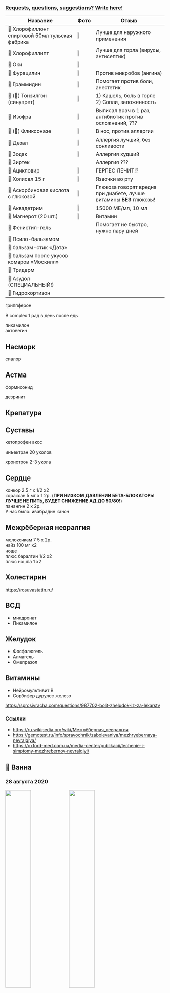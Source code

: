 ### [Requests, questions, suggestions? Write here!](https://github.com/medicdoc/medication/issues/new)

| Название | Фото | Отзыв |
| --- | -- | --- |
| 👅 Хлорофиллонг спиртовой 50мл тульская фабрика | <img width="30%" src="https://user-images.githubusercontent.com/87380272/140941592-2d6044d9-409c-46be-b016-6ed20638b701.png"></img> | Лучше для наружного применения
| 👅 Хлорофиллипт | <img width="30%" src="https://user-images.githubusercontent.com/87380272/153468068-a6ff44e3-69af-4b8c-9c06-b36cf14257c0.png"></img> | Лучше для горла (вирусы, антисептик)
| 👅 Оки | <img width="30%" src="https://user-images.githubusercontent.com/87380272/207030006-55c2e8e8-7644-4fd7-b74e-e9c1b2750ab7.png"></img> | 
| 👅 Фурацилин | <img width="30%" src="https://user-images.githubusercontent.com/87380272/153899667-24e06a6d-0cd0-4b4d-9811-faee7c6e699c.png"></img> | Против микробов (ангина) |
| 👅 Граммидин | <img width="30%" src="https://user-images.githubusercontent.com/87380272/153893806-e86a4e96-42f7-49a9-bcfa-6e0e28362560.png"></img> | Помогает против боли, анестетик |
| 👅 (👃) Тонзилгон (синупрет) | <img width="30%" src="https://user-images.githubusercontent.com/87380272/153898630-750c5bb1-8594-4317-ba6a-2bf0cb186a06.png"></img> | 1) Кашель, боль в горле <br> 2) Сопли, заложенность |
| 👃 Изофра | <img width="30%" src="https://user-images.githubusercontent.com/87380272/153900681-c5b893c8-0e3d-46b1-a0cb-9dfe5c23d7ff.png"></img> | Выписал врач в 1 раз, антибиотик против осложнений, ??? |
| 🌸 (👃) Фликсоназе | <img width="30%" src="https://user-images.githubusercontent.com/87380272/153902843-ac07afc5-9e55-45d8-9930-c1835abdc5f7.png"></img> | В нос, против аллергии
| 🌸 Дезал | <img width="30%" src="https://user-images.githubusercontent.com/87380272/153480833-36d7ca9f-cfb6-4073-bbbf-a00127e0d48b.png"></img> | Аллергия лучший, без сонливости
| 🌸 Зодак | <img width="30%" src="https://user-images.githubusercontent.com/87380272/153480940-c9581587-62c5-4cd2-81ea-129b8a1ea9a9.png"></img> | Аллергия худший
| 🌸 Зиртек | | Аллергия ??? |
| 👄 Ацикловир | <img width="30%" src="https://user-images.githubusercontent.com/87380272/153904576-98d56ccc-f6bd-4a01-9629-a798af40b1d2.png"></img> | ГЕРПЕС ЛЕЧИТ!? |
| 👄 Холисал 15 г | <img width="30%" src="https://user-images.githubusercontent.com/87380272/148943834-385f3a55-273d-4568-9153-654094e29b29.png"></img> | Язвочки во рту
| 💊 Аскорбиновая кислота с глюкозой | <img width="30%" src="https://user-images.githubusercontent.com/87380272/153895282-b7452ee7-427d-450d-a806-a6f4ab45394f.png"></img> | Глюкоза говорят вредна при диабете, лучше витамины **БЕЗ** глюкозы!
| 💊 Аквадетрим |<img width="30%" src="https://user-images.githubusercontent.com/87380272/153479314-5f6d6db7-7129-4e36-9eab-8c25243ebfc9.png"></img> | 15000 МЕ/мл, 10 мл |
| 💊 Магнерот (20 шт.) | <img width="30%" src="https://user-images.githubusercontent.com/87380272/153480024-6b6f5813-a2ce-4594-8619-ce493e90dc9a.png"></img> | Витамин |
| 🦟 Фенистил-гель | | Помогает не быстро, нужно пару дней |
| 🦟 Псило-бальзамом |
| 🦟 бальзам-стик «Дэта» |
| 🦟 бальзам после укусов комаров «Москилл» |
| 🦟 Тридерм
| 🦟 Азудол (СПЕЦИАЛЬНЫЙ!)
| 🦟 Гидрокортизон

гриппферон 

B complex 1 рад в день после еды

пикамилон
<br>
актовегин

## Насморк
сиалор

## Астма
формисонид

дезринит

## Крепатура

## Суставы
кетопрофен акос

инъектран 20 уколов

хронотрон 2-3 укола

## Сердце
конкор 2.5 г x 1/2 x2
<br>
кораксан 5 мг x 1 2р. (**ПРИ НИЗКОМ ДАВЛЕНИИ БЕТА-БЛОКАТОРЫ ЛУЧШЕ НЕ ПИТЬ, БУДЕТ СНИЖЕНИЕ АД ДО 50/80!**)
<br>
панангин 2 x 2р.
<br>
У нас было: ивабрадин канон

## Межрёберная невралгия
мелоксикам 7 5 x 2p.
<br>
найз 100 мг x2
<br>
ноше
<br>
плюс баралгин 1/2 x2
<br>
плюс ношпа 1 x2

## Холестирин
https://rosuvastatin.ru/

## ВСД
- милдронат
- Пикамилон

## Желудок
- Фосфалюгель
- Алмагель
- Омепразол

## Витамины
- Нейромультивит B
- Сорбифер дурулес железо

https://sprosivracha.com/questions/987702-bolit-zheludok-iz-za-lekarstv

### Ссылки
- https://ru.wikipedia.org/wiki/Межрёберная_невралгия
- https://gemotest.ru/info/spravochnik/zabolevaniya/mezhryebernaya-nevralgiya/
- https://oxford-med.com.ua/media-center/publikacii/lechenie-i-simptomy-mezhrebernoy-nevralgiyi/

## 🚿 Ванна
### 28 августа 2020
<img width="40%" src="https://user-images.githubusercontent.com/87380272/153481642-5a605336-173a-4aae-baa5-bf76f75b4349.png"></img><img width="40%" src="https://user-images.githubusercontent.com/87380272/153481923-085f436f-d222-400e-a76d-1ba1f62e2d55.png"></img>

## Болезни
| № | Горло | Нос | Температура |
| --- | ---- | ---- | -- |
| Тонзилит ??? | 1 день - Першение, боли нет <br> 2 день - боль, **уменьшается при горячей еде!** <br> 3 день - начало болеть активнее | 1 день - заложенность <br> 2 & 3 день - ничего <br> 4 день - сухость носа, заложенность <br> | До 38 градусов, 2-3 дня

### Нечто
**14 сентября 2022**: болит только горло, боль уменьшается при горячей еде, есть острое не больно, нос нормальный

## Протоколы
### 14.02.2022г
B00.9 - Герпетическая инфекция неуточненная. Предварительный.
- Режим: домашний, прочие рекомендации: в нос изофра по 1 впр 3 р в день 10 дней
- В зев мирамистин по 2 впр 3 р в день10 дней
- Внутрь изопринозин  по инстр 7 дней
- Тонзилгон по 1табл  3 р в день 10 дней
- Зиртек 1табл 1 р в день 10 дней

### 🦟 Комариные укусы
- 1 день легкое жжение, белое пятное
- 2-4 день покраснение кожных покровов, сильный зуд
- 5 день покраснение то синеют, то белеют, зуд слабее

## To-Do
- [ ] Зубная паста и зубы
